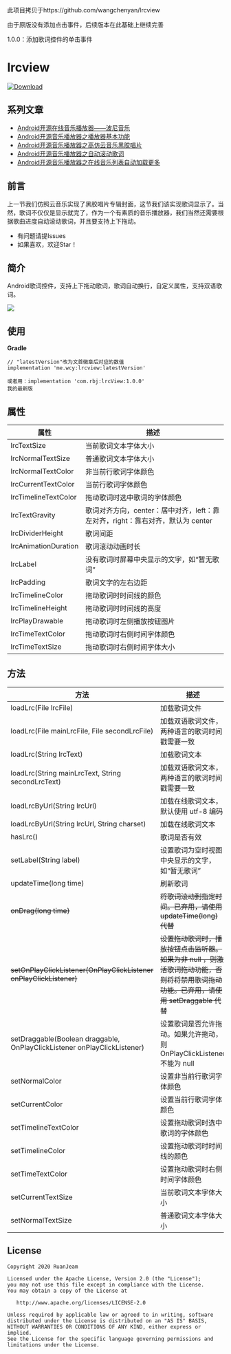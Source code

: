 此项目拷贝于https://github.com/wangchenyan/lrcview

由于原版没有添加点击事件，后续版本在此基础上继续完善

1.0.0：添加歌词控件的单击事件


# lrcview
[![Download](https://api.bintray.com/ruanbaojun1105/maven/lrcview/images/download.svg)](
https://dl.bintray.com/ruanbaojun1105/maven/lrcview/_latestVersion)

## 系列文章
- [Android开源在线音乐播放器——波尼音乐](https://juejin.im/post/5c373a32e51d4551cc6df6db)
- [Android开源音乐播放器之播放器基本功能](https://juejin.im/post/5c373a32e51d45521315fc50)
- [Android开源音乐播放器之高仿云音乐黑胶唱片](https://juejin.im/post/5c373a336fb9a04a016488e8)
- [Android开源音乐播放器之自动滚动歌词](https://juejin.im/post/5c373a336fb9a049f43b85de)
- [Android开源音乐播放器之在线音乐列表自动加载更多](https://juejin.im/post/5c373a336fb9a049b82aaaaf)

## 前言
上一节我们仿照云音乐实现了黑胶唱片专辑封面，这节我们该实现歌词显示了。当然，歌词不仅仅是显示就完了，作为一个有素质的音乐播放器，我们当然还需要根据歌曲进度自动滚动歌词，并且要支持上下拖动。

- 有问题请提Issues
- 如果喜欢，欢迎Star！

## 简介
Android歌词控件，支持上下拖动歌词，歌词自动换行，自定义属性，支持双语歌词。

![](https://raw.githubusercontent.com/wangchenyan/lrcview/master/art/screenshot.gif)


## 使用
**Gradle**
```
// "latestVersion"改为文首徽章后对应的数值
implementation 'me.wcy:lrcview:latestVersion'

或者用：implementation 'com.rbj:lrcView:1.0.0'
我的最新版
```

## 属性
| 属性 | 描述 |
| ---- | ---- |
| lrcTextSize | 当前歌词文本字体大小 |
| lrcNormalTextSize | 普通歌词文本字体大小 |
| lrcNormalTextColor | 非当前行歌词字体颜色 |
| lrcCurrentTextColor | 当前行歌词字体颜色 |
| lrcTimelineTextColor | 拖动歌词时选中歌词的字体颜色 |
| lrcTextGravity | 歌词对齐方向，center：居中对齐，left：靠左对齐，right：靠右对齐，默认为 center |
| lrcDividerHeight | 歌词间距 |
| lrcAnimationDuration | 歌词滚动动画时长 |
| lrcLabel | 没有歌词时屏幕中央显示的文字，如“暂无歌词” |
| lrcPadding | 歌词文字的左右边距 |
| lrcTimelineColor | 拖动歌词时时间线的颜色 |
| lrcTimelineHeight | 拖动歌词时时间线的高度 |
| lrcPlayDrawable | 拖动歌词时左侧播放按钮图片 |
| lrcTimeTextColor | 拖动歌词时右侧时间字体颜色 |
| lrcTimeTextSize | 拖动歌词时右侧时间字体大小 |

## 方法
| 方法 | 描述 |
| ---- | ---- |
| loadLrc(File lrcFile) | 加载歌词文件 |
| loadLrc(File mainLrcFile, File secondLrcFile) | 加载双语歌词文件，两种语言的歌词时间戳需要一致 |
| loadLrc(String lrcText) | 加载歌词文本 |
| loadLrc(String mainLrcText, String secondLrcText) | 加载双语歌词文本，两种语言的歌词时间戳需要一致 |
| loadLrcByUrl(String lrcUrl) | 加载在线歌词文本，默认使用 utf-8 编码 |
| loadLrcByUrl(String lrcUrl, String charset) | 加载在线歌词文本 |
| hasLrc() | 歌词是否有效 |
| setLabel(String label) | 设置歌词为空时视图中央显示的文字，如“暂无歌词” |
| updateTime(long time) | 刷新歌词 |
| ~~onDrag(long time)~~ | ~~将歌词滚动到指定时间。已弃用，请使用 updateTime(long) 代替~~ |
| ~~setOnPlayClickListener(OnPlayClickListener onPlayClickListener)~~ | ~~设置拖动歌词时，播放按钮点击监听器。如果为非 null ，则激活歌词拖动功能，否则将将禁用歌词拖动功能。已弃用，请使用 setDraggable 代替~~ |
| setDraggable(Boolean draggable, OnPlayClickListener onPlayClickListener) | 设置歌词是否允许拖动。如果允许拖动，则 OnPlayClickListener 不能为 null |
| setNormalColor | 设置非当前行歌词字体颜色 |
| setCurrentColor | 设置当前行歌词字体颜色 |
| setTimelineTextColor | 设置拖动歌词时选中歌词的字体颜色 |
| setTimelineColor | 设置拖动歌词时时间线的颜色 |
| setTimeTextColor | 设置拖动歌词时右侧时间字体颜色 |
| setCurrentTextSize | 当前歌词文本字体大小 |
| setNormalTextSize | 普通歌词文本字体大小 |


## License

    Copyright 2020 RuanJeam

    Licensed under the Apache License, Version 2.0 (the "License");
    you may not use this file except in compliance with the License.
    You may obtain a copy of the License at

       http://www.apache.org/licenses/LICENSE-2.0

    Unless required by applicable law or agreed to in writing, software
    distributed under the License is distributed on an "AS IS" BASIS,
    WITHOUT WARRANTIES OR CONDITIONS OF ANY KIND, either express or implied.
    See the License for the specific language governing permissions and
    limitations under the License.
